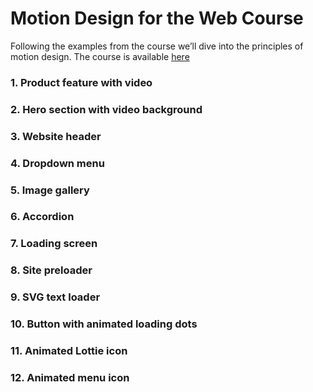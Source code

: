 # Motion Design for the Web Course

Following the examples from the course we’ll dive into the principles of motion design.
The course is available [here](https://www.youtube.com/watch?v=vqXLGX0szIQ&list=WL&index=16&ab_channel=EnvatoTuts%2B)

### 1. Product feature with video
### 2. Hero section with video background
### 3. Website header
### 4. Dropdown menu
### 5. Image gallery
### 6. Accordion
### 7. Loading screen
### 8. Site preloader
### 9. SVG text loader
### 10. Button with animated loading dots
### 11. Animated Lottie icon
### 12. Animated menu icon